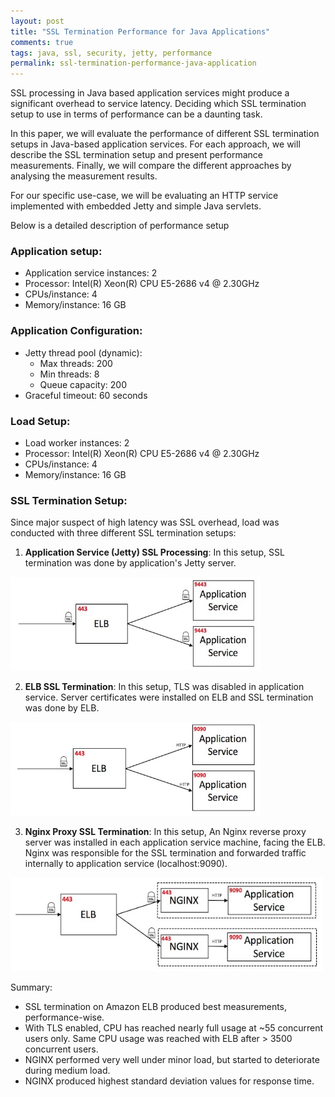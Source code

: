 ```yaml
---
layout: post
title: "SSL Termination Performance for Java Applications"
comments: true
tags: java, ssl, security, jetty, performance
permalink: ssl-termination-performance-java-application
---
```


SSL processing in Java based application services might produce a significant overhead to service latency.
Deciding which SSL termination setup to use in terms of performance can be a daunting task.

In this paper, we will evaluate the performance of different SSL termination setups in Java-based application services.
For each approach, we will describe the SSL termination setup and present performance measurements.
Finally, we will compare the different approaches by analysing the measurement results.

For our specific use-case, we will be evaluating an HTTP service implemented with embedded Jetty and simple Java servlets.

Below is a detailed description of performance setup

### Application setup:

- Application service instances: 2
- Processor: Intel(R) Xeon(R) CPU E5-2686 v4 @ 2.30GHz
- CPUs/instance: 4
- Memory/instance: 16 GB

### Application Configuration:

- Jetty thread pool (dynamic):
  - Max threads: 200
  - Min threads: 8
  - Queue capacity: 200
- Graceful timeout: 60 seconds

### Load Setup:

- Load worker instances: 2
- Processor: Intel(R) Xeon(R) CPU E5-2686 v4 @ 2.30GHz
- CPUs/instance: 4
- Memory/instance: 16 GB

### SSL Termination Setup:

Since major suspect of high latency was SSL overhead, load was conducted with three different SSL termination setups:

1) **Application Service (Jetty) SSL Processing**: In this setup, SSL termination was done by application's Jetty server.

<img src="/images/ssl_setup_1.jpeg" width="400" height="150" />

2) **ELB SSL Termination**: In this setup, TLS was disabled in application service. Server certificates were installed on ELB and SSL termination was done by ELB.
<img src="/images/ssl_setup_2.jpeg" width="400" height="150" />

3) **Nginx Proxy SSL Termination**: In this setup, An Nginx reverse proxy server was installed in each application service machine, facing the ELB. Nginx was responsible for the SSL termination and forwarded traffic internally to application service (localhost:9090).

<img src="/images/ssl_setup_3.jpeg" width="500" height="150" />


Summary:

- SSL termination on Amazon ELB produced best measurements, performance-wise.
- With TLS enabled, CPU has reached nearly full usage at ~55 concurrent users only. Same CPU usage was reached with ELB after > 3500 concurrent users.
- NGINX performed very well under minor load, but started to deteriorate during medium load.
- NGINX produced highest standard deviation values for response time.
